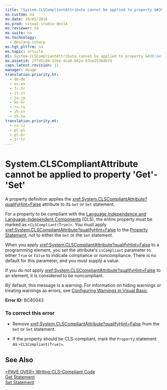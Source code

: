 ```yaml
---
title: "System.CLSCompliantAttribute cannot be applied to property &#39;Get&#39;-&#39;Set&#39;"
ms.custom: na
ms.date: 10/01/2016
ms.prod: visual-studio-dev14
ms.reviewer: na
ms.suite: na
ms.technology: 
  - devlang-csharp
ms.tgt_pltfrm: na
ms.topic: article
H1: System.CLSCompliantAttribute cannot be applied to property &#39;Get&#39;/&#39;Set&#39;
ms.assetid: 2ff45c09-32be-4ca9-b42a-63ce2536db7d
caps.latest.revision: 11
manager: douge
translation.priority.ht: 
  - de-de
  - es-es
  - fr-fr
  - it-it
  - ja-jp
  - ko-kr
  - ru-ru
  - zh-cn
  - zh-tw
translation.priority.mt: 
  - cs-cz
  - pl-pl
  - pt-br
  - tr-tr
---
```

# System.CLSCompliantAttribute cannot be applied to property &#39;Get&#39;-&#39;Set&#39;
A property definition applies the <xref:System.CLSCompliantAttribute?qualifyHint=False> attribute to its `Get` or `Set` statement.  
  
 For a property to be compliant with the [Language Independence and Language-Independent Components](../Topic/Language%20Independence%20and%20Language-Independent%20Components.md) (CLS), the entire property must be marked as `<CLSCompliant(True)>`. You must apply <xref:System.CLSCompliantAttribute?qualifyHint=False> to the [Property Statement](../Topic/Property%20Statement.md), not to either the `Get` or the `Set` statement.  
  
 When you apply <xref:System.CLSCompliantAttribute?qualifyHint=False> to a programming element, you set the attribute's `isCompliant` parameter to either `True` or `False` to indicate compliance or noncompliance. There is no default for this parameter, and you must supply a value.  
  
 If you do not apply <xref:System.CLSCompliantAttribute?qualifyHint=False> to an element, it is considered to be noncompliant.  
  
 By default, this message is a warning. For information on hiding warnings or treating warnings as errors, see [Configuring Warnings in Visual Basic](../VS_IDE/Configuring-Warnings-in-Visual-Basic.md).  
  
 **Error ID:** BC40043  
  
### To correct this error  
  
-   Remove <xref:System.CLSCompliantAttribute?qualifyHint=False> from the `Get` or `Set` statement.  
  
-   If the property should be CLS-compliant, mark the `Property` statement as `<CLSCompliant(True)>`.  
  
## See Also  
 [<PAVE OVER\> Writing CLS-Compliant Code](assetId:///4c705105-69a2-4e5e-b24e-0633bc32c7f3)   
 [Get Statement](../Topic/Get%20Statement.md)   
 [Set Statement](../Topic/Set%20Statement%20\(Visual%20Basic\).md)